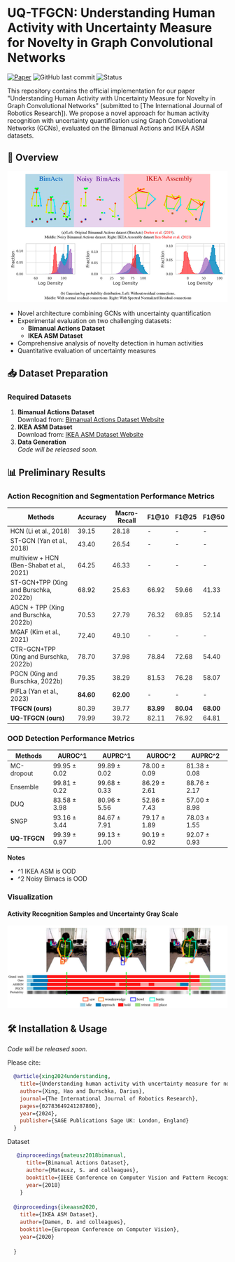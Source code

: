 # UQ-TFGCN: Understanding Human Activity with Uncertainty Measure for Novelty in Graph Convolutional Networks

[![Paper](https://img.shields.io/badge/arXiv-Paper-<COLOR>.svg)](https://arxiv.org/abs/your-paper-id-here)
![GitHub last commit](https://img.shields.io/github/last-commit/yourusername/repo-name)
![Status](https://img.shields.io/badge/Status-Code%20Coming%20Soon-blue)

This repository contains the official implementation for our paper "Understanding Human Activity with Uncertainty Measure for Novelty in Graph Convolutional Networks" (submitted to [The International Journal of Robotics Research]). We propose a novel approach for human activity recognition with uncertainty quantification using Graph Convolutional Networks (GCNs), evaluated on the Bimanual Actions and IKEA ASM datasets.

## 📌 Overview
![Sample OOD](images/OOD.png) 
- Novel architecture combining GCNs with uncertainty quantification
- Experimental evaluation on two challenging datasets:
  - **Bimanual Actions Dataset**
  - **IKEA ASM Dataset**
- Comprehensive analysis of novelty detection in human activities
- Quantitative evaluation of uncertainty measures

## 📥 Dataset Preparation

### Required Datasets
1. **Bimanual Actions Dataset**  
   Download from: [Bimanual Actions Dataset Website](https://bimanual-actions.humanoids.kit.edu/)  
2. **IKEA ASM Dataset**  
   Download from: [IKEA ASM Dataset Website](https://ikeaasm.github.io/)
3. **Data Generation**  
   *Code will be released soon.*

## 📊 Preliminary Results
### Action Recognition and Segmentation Performance Metrics
| Methods          | Accuracy| Macro-Recall | F1@10 | F1@25 | F1@50|
|------------------|---------|--------------|-------|-------|------|
| HCN (Li et al., 2018) | 39.15 | 28.18 | - | - | - |
| ST-GCN (Yan et al., 2018) | 43.40 | 26.54 | - | - | - | 
| multiview + HCN (Ben-Shabat et al., 2021) | 64.25 | 46.33 | - | - | - |
| ST-GCN+TPP (Xing and Burschka, 2022b) | 68.92 | 25.63 | 66.92 | 59.66 | 41.33 |
| AGCN + TPP (Xing and Burschka, 2022b) | 70.53 | 27.79 | 76.32 | 69.85 | 52.14 |
| MGAF (Kim et al., 2021) | 72.40 | 49.10 | - | - | - |
| CTR-GCN+TPP (Xing and Burschka, 2022b) | 78.70 | 37.98 | 78.84 | 72.68 | 54.40 |
| PGCN (Xing and Burschka, 2022b) | 79.35 | 38.29 | 81.53 | 76.28 | 58.07 |
| PIFLa (Yan et al., 2023) | **84.60** | **62.00** | - | - | - |
| **TFGCN (ours)** | 80.39 | 39.77 | **83.99** | **80.04** | **68.00** |
| **UQ-TFGCN (ours)** | 79.99 | 39.72 | 82.11 | 76.92 | 64.81 |

### OOD Detection Performance Metrics
| Methods          | AUROC^1 | AUPRC^1 | AUROC^2 | AUPRC^2 |
|------------------|---------|---------|---------|---------|
| MC-dropout | 99.95 ± 0.02 | 99.89 ± 0.02 | 78.00 ± 0.09 | 81.38 ± 0.08 |
| Ensemble | 99.81 ± 0.22 | 99.68 ± 0.33 | 86.29 ± 2.61 | 88.76 ± 2.17 |
| DUQ | 83.58 ± 3.98 | 80.96 ± 5.56 | 52.86 ± 7.43 | 57.00 ± 8.98 |
| SNGP        | 93.16 ± 3.44 | 84.67 ± 7.91 | 79.17 ± 1.89 | 78.03 ± 1.55 |
| **UQ-TFGCN** | 99.39 ± 0.97 | 99.13 ± 1.00 | 90.19 ± 0.92 | 92.07 ± 0.93 |

**Notes** 
- ^1 IKEA ASM is OOD
- ^2 Noisy Bimacs is OOD

### Visualization
#### Activity Recognition Samples and Uncertainty Gray Scale
![Sample Recognition](images/Bimacts.png) 

## 🛠 Installation & Usage
*Code will be released soon.*

Please cite:
```bibtex
  @article{xing2024understanding,
    title={Understanding human activity with uncertainty measure for novelty in graph convolutional networks},
    author={Xing, Hao and Burschka, Darius},
    journal={The International Journal of Robotics Research},
    pages={02783649241287800},
    year={2024},
    publisher={SAGE Publications Sage UK: London, England}
  }
```
Dataset
```bibtex
   @inproceedings{mateusz2018bimanual,
      title={Bimanual Actions Dataset},
      author={Mateusz, S. and colleagues},
      booktitle={IEEE Conference on Computer Vision and Pattern Recognition},
      year={2018}
    }

  @inproceedings{ikeaasm2020,
    title={IKEA ASM Dataset},
    author={Damen, D. and colleagues},
    booktitle={European Conference on Computer Vision},
    year={2020}

  }
```
